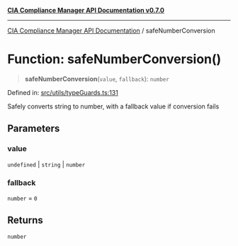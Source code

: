 [**CIA Compliance Manager API Documentation v0.7.0**](../README.md)

***

[CIA Compliance Manager API Documentation](../globals.md) / safeNumberConversion

# Function: safeNumberConversion()

> **safeNumberConversion**(`value`, `fallback`): `number`

Defined in: [src/utils/typeGuards.ts:131](https://github.com/Hack23/cia-compliance-manager/blob/main/src/utils/typeGuards.ts#L131)

Safely converts string to number, with a fallback value if conversion fails

## Parameters

### value

`undefined` | `string` | `number`

### fallback

`number` = `0`

## Returns

`number`

